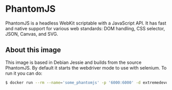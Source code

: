 # PhantomJS

PhantomJS is a headless WebKit scriptable with a JavaScript API. It has fast and native support for various web standards: DOM handling, CSS selector, JSON, Canvas, and SVG.

## About this image

This image is based in Debian Jessie and builds from the source PhantomJS. By default it starts the webdriver mode to use with selenium. To run it you can do:

```bash
$ docker run --rm --name='some_phantomjs' -p '6000:6000' -d extremedevops/phantomjs:latest
```
